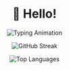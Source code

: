 <h1 align="center">👋 Hello!</h1>

<p align="center">
  <img src="https://readme-typing-svg.herokuapp.com?font=Fira+Code&size=25&duration=3000&pause=1000&color=0A66C2&center=true&vCenter=true&width=600&lines=I%27m+Kritika,+exploring+the+world+of+coding+and+building+cool+projects." alt="Typing Animation" />
</p>

<p align="center">
  <img src="https://github-readme-streak-stats.herokuapp.com/?user=KRITIKA-l&theme=github-light" alt="GitHub Streak" />
</p>

<p align="center">
  <img src="https://github-readme-stats.vercel.app/api/top-langs/?username=KRITIKA-l&layout=compact&theme=github-light" alt="Top Languages" />
</p>
